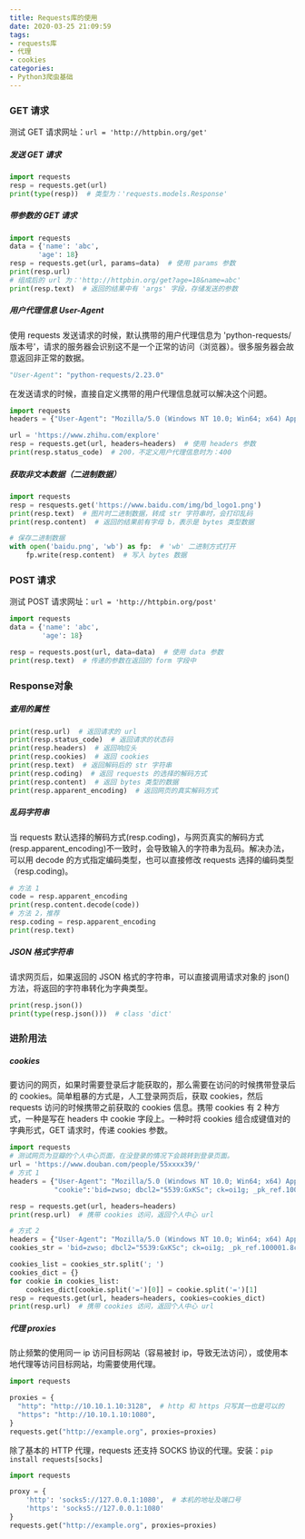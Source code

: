 ```yaml
---
title: Requests库的使用
date: 2020-03-25 21:09:59
tags:
- requests库
- 代理
- cookies
categories:
- Python3爬虫基础
---
```


### GET 请求

测试 GET 请求网址：`url = 'http://httpbin.org/get'`

##### 发送 GET 请求

```python
import requests
resp = requests.get(url)
print(type(resp))  # 类型为：'requests.models.Response'
```

##### 带参数的 GET 请求

```python
import requests
data = {'name': 'abc',
       'age': 18}
resp = requests.get(url, params=data)  # 使用 params 参数
print(resp.url)  
# 组成后的 url 为：'http://httpbin.org/get?age=18&name=abc'
print(resp.text)  # 返回的结果中有 'args' 字段，存储发送的参数
```

##### 用户代理信息 User-Agent

使用 requests 发送请求的时候，默认携带的用户代理信息为 'python-requests/版本号'，请求的服务器会识别这不是一个正常的访问（浏览器）。很多服务器会故意返回非正常的数据。

```python
"User-Agent": "python-requests/2.23.0"
```

在发送请求的时候，直接自定义携带的用户代理信息就可以解决这个问题。

```python
import requests
headers = {"User-Agent": "Mozilla/5.0 (Windows NT 10.0; Win64; x64) AppleWebKit/537.36 (KHTML, like Gecko) Chrome/64.0.3282.140 Safari/537.36 Edge/17.17134"}

url = 'https://www.zhihu.com/explore'
resp = requests.get(url, headers=headers)  # 使用 headers 参数
print(resp.status_code)  # 200，不定义用户代理信息时为：400
```

##### 获取非文本数据（二进制数据）

```python
import requests
resp = resquests.get('https://www.baidu.com/img/bd_logo1.png')
print(resp.text)  # 图片时二进制数据，转成 str 字符串时，会打印乱码
print(resp.content)  # 返回的结果前有字母 b，表示是 bytes 类型数据

# 保存二进制数据
with open('baidu.png', 'wb') as fp:  # 'wb' 二进制方式打开
    fp.write(resp.content)  # 写入 bytes 数据
```

### POST 请求

测试 POST 请求网址：`url = 'http://httpbin.org/post'`

```python
import requests
data = {'name': 'abc',
        'age': 18}

resp = requests.post(url, data=data)  # 使用 data 参数
print(resp.text)  # 传递的参数在返回的 form 字段中
```

### Response对象

##### 查用的属性

```python
print(resp.url)  # 返回请求的 url
print(resp.status_code)  # 返回请求的状态码
print(resp.headers)  # 返回响应头
print(resp.cookies)  # 返回 cookies
print(resp.text)  # 返回解码后的 str 字符串
print(resp.coding)  # 返回 requests 的选择的解码方式
print(resp.content)  # 返回 bytes 类型的数据
print(resp.apparent_encoding)  # 返回网页的真实解码方式
```

##### 乱码字符串

当 requests 默认选择的解码方式(resp.coding)，与网页真实的解码方式(resp.apparent_encoding)不一致时，会导致输入的字符串为乱码。解决办法，可以用 decode 的方式指定编码类型，也可以直接修改 requests 选择的编码类型（resp.coding)。

```python
# 方法 1
code = resp.apparent_encoding
print(resp.content.decode(code))
# 方法 2，推荐
resp.coding = resp.apparent_encoding
print(resp.text)
```

##### JSON 格式字符串

请求网页后，如果返回的 JSON 格式的字符串，可以直接调用请求对象的 json() 方法，将返回的字符串转化为字典类型。

```python
print(resp.json())
print(type(resp.json()))  # class 'dict'
```

### 进阶用法

##### cookies

要访问的网页，如果时需要登录后才能获取的，那么需要在访问的时候携带登录后的 cookies。简单粗暴的方式是，人工登录网页后，获取 cookies，然后 requests 访问的时候携带之前获取的 cookies 信息。携带 cookies 有 2 种方式，一种是写在 headers 中 cookie 字段上。一种时将 cookies 组合成键值对的字典形式，GET 请求时，传递 cookies 参数。

```python
import requests
# 测试网页为豆瓣的个人中心页面，在没登录的情况下会跳转到登录页面。
url = 'https://www.douban.com/people/55xxxx39/'
# 方式 1
headers = {"User-Agent": "Mozilla/5.0 (Windows NT 10.0; Win64; x64) AppleWebKit/537.36 (KHTML, like Gecko) Chrome/64.0.3282.140 Safari/537.36 Edge/17.17134",
           "cookie":'bid=zwso; dbcl2="5539:GxKSc"; ck=oi1g; _pk_ref.100001.8cb4=%5B%2F%2Faccounts.douban.com%2Fpassport%2FloginD; _pk_id.100.8cb4=bf6fe.15857.; _pk_ses.1001.8cb4=*; ap_v=0,6.0; __gads=ID=af902:T=1547386:S=ALNI_Ml6g_9e11u1pikw'}

resp = requests.get(url, headers=headers)
print(resp.url)  # 携带 cookies 访问，返回个人中心 url

# 方式 2
headers = {"User-Agent": "Mozilla/5.0 (Windows NT 10.0; Win64; x64) AppleWebKit/537.36 (KHTML, like Gecko) Chrome/64.0.3282.140 Safari/537.36 Edge/17.17134"}
cookies_str = 'bid=zwso; dbcl2="5539:GxKSc"; ck=oi1g; _pk_ref.100001.8cb4=%5B%2F%2Faccounts.douban.com%2Fpassport%2FloginD; _pk_id.100.8cb4=bf6fe.15857.; _pk_ses.1001.8cb4=*; ap_v=0,6.0; __gads=ID=af902:T=1547386:S=ALNI_Ml6g_9e11u1pikw'

cookies_list = cookies_str.split('; ')
cookies_dict = {}
for cookie in cookies_list:
    cookies_dict[cookie.split('=')[0]] = cookie.split('=')[1]
resp = requests.get(url, headers=headers, cookies=cookies_dict)
print(resp.url)  # 携带 cookies 访问，返回个人中心 url
```

##### 代理 proxies

防止频繁的使用同一 ip 访问目标网站（容易被封 ip，导致无法访问），或使用本地代理等访问目标网站，均需要使用代理。

```python
import requests

proxies = {
  "http": "http://10.10.1.10:3128",  # http 和 https 只写其一也是可以的
  "https": "http://10.10.1.10:1080",
}
requests.get("http://example.org", proxies=proxies)
```

除了基本的 HTTP 代理，requests 还支持 SOCKS 协议的代理。安装：`pip install requests[socks]`

```python
import requests

proxy = {
    'http': 'socks5://127.0.0.1:1080',  # 本机的地址及端口号
    'https': 'socks5://127.0.0.1:1080'
}
requests.get("http://example.org", proxies=proxies)
```

